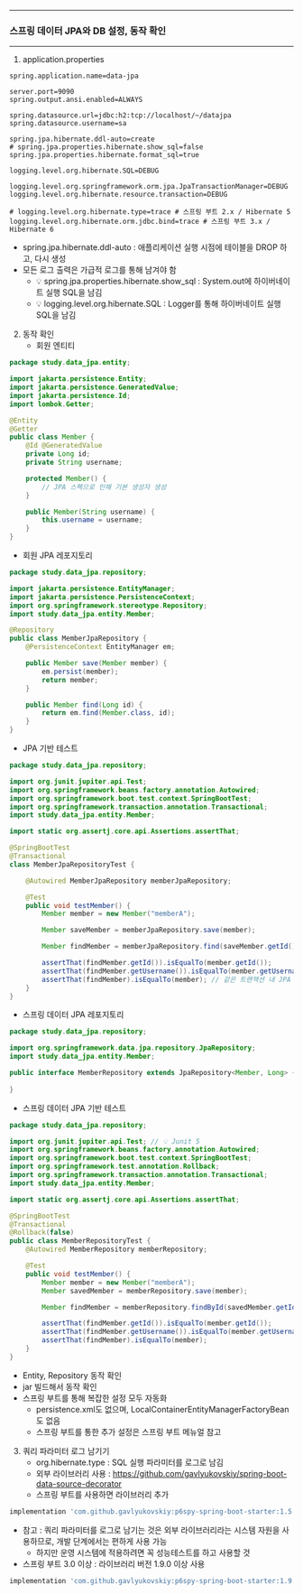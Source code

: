 -----
### 스프링 데이터 JPA와 DB 설정, 동작 확인
-----
1. application.properties
```properties
spring.application.name=data-jpa

server.port=9090
spring.output.ansi.enabled=ALWAYS

spring.datasource.url=jdbc:h2:tcp://localhost/~/datajpa
spring.datasource.username=sa

spring.jpa.hibernate.ddl-auto=create
# spring.jpa.properties.hibernate.show_sql=false
spring.jpa.properties.hibernate.format_sql=true

logging.level.org.hibernate.SQL=DEBUG

logging.level.org.springframework.orm.jpa.JpaTransactionManager=DEBUG
logging.level.org.hibernate.resource.transaction=DEBUG

# logging.level.org.hibernate.type=trace # 스프링 부트 2.x / Hibernate 5
logging.level.org.hibernate.orm.jdbc.bind=trace # 스프링 부트 3.x / Hibernate 6
```

  - spring.jpa.hibernate.ddl-auto : 애플리케이션 실행 시점에 테이블을 DROP 하고, 다시 생성
  - 모든 로그 출력은 가급적 로그를 통해 남겨야 함
    + 💡 spring.jpa.properties.hibernate.show_sql : System.out에 하이버네이트 실행 SQL을 남김
    + 💡 logging.level.org.hibernate.SQL : Logger를 통해 하이버네이트 실행 SQL을 남김

2. 동작 확인
   - 회원 엔티티
```java
package study.data_jpa.entity;

import jakarta.persistence.Entity;
import jakarta.persistence.GeneratedValue;
import jakarta.persistence.Id;
import lombok.Getter;

@Entity
@Getter
public class Member {
    @Id @GeneratedValue
    private Long id;
    private String username;

    protected Member() {
        // JPA 스펙으로 인해 기본 생성자 생성
    }

    public Member(String username) {
        this.username = username;
    }
}
```

  - 회원 JPA 레포지토리
```java
package study.data_jpa.repository;

import jakarta.persistence.EntityManager;
import jakarta.persistence.PersistenceContext;
import org.springframework.stereotype.Repository;
import study.data_jpa.entity.Member;

@Repository
public class MemberJpaRepository {
    @PersistenceContext EntityManager em;

    public Member save(Member member) {
        em.persist(member);
        return member;
    }

    public Member find(Long id) {
        return em.find(Member.class, id);
    }
}
```

  - JPA 기반 테스트
```java
package study.data_jpa.repository;

import org.junit.jupiter.api.Test;
import org.springframework.beans.factory.annotation.Autowired;
import org.springframework.boot.test.context.SpringBootTest;
import org.springframework.transaction.annotation.Transactional;
import study.data_jpa.entity.Member;

import static org.assertj.core.api.Assertions.assertThat;

@SpringBootTest
@Transactional
class MemberJpaRepositoryTest {

    @Autowired MemberJpaRepository memberJpaRepository;

    @Test
    public void testMember() {
        Member member = new Member("memberA");

        Member saveMember = memberJpaRepository.save(member);

        Member findMember = memberJpaRepository.find(saveMember.getId());

        assertThat(findMember.getId()).isEqualTo(member.getId());
        assertThat(findMember.getUsername()).isEqualTo(member.getUsername());
        assertThat(findMember).isEqualTo(member); // 같은 트랜잭션 내 JPA 엔티티 동일성 보장
    }
}
```

  - 스프링 데이터 JPA 레포지토리
```java
package study.data_jpa.repository;

import org.springframework.data.jpa.repository.JpaRepository;
import study.data_jpa.entity.Member;

public interface MemberRepository extends JpaRepository<Member, Long> {
    
}
```

  - 스프링 데이터 JPA 기반 테스트
```java
package study.data_jpa.repository;

import org.junit.jupiter.api.Test; // 💡 Junit 5
import org.springframework.beans.factory.annotation.Autowired;
import org.springframework.boot.test.context.SpringBootTest;
import org.springframework.test.annotation.Rollback;
import org.springframework.transaction.annotation.Transactional;
import study.data_jpa.entity.Member;

import static org.assertj.core.api.Assertions.assertThat;

@SpringBootTest
@Transactional
@Rollback(false)
public class MemberRepositoryTest {
    @Autowired MemberRepository memberRepository;

    @Test
    public void testMember() {
        Member member = new Member("memberA");
        Member savedMember = memberRepository.save(member);

        Member findMember = memberRepository.findById(savedMember.getId()).get();

        assertThat(findMember.getId()).isEqualTo(member.getId());
        assertThat(findMember.getUsername()).isEqualTo(member.getUsername());
        assertThat(findMember).isEqualTo(member);
    }
}
```

  - Entity, Repository 동작 확인
  - jar 빌드해서 동작 확인
  - 스프링 부트를 통해 복잡한 설정 모두 자동화
    + persistence.xml도 없으며, LocalContainerEntityManagerFactoryBean도 없음
    + 스프링 부트를 통한 추가 설정은 스프링 부트 메뉴얼 참고

3. 쿼리 파라미터 로그 남기기
   - org.hibernate.type : SQL 실행 파라미터를 로그로 남김
   - 외부 라이브러리 사용 : https://github.com/gavlyukovskiy/spring-boot-data-source-decorator
   - 스프링 부트를 사용하면 라이브러리 추가
```gradle
implementation 'com.github.gavlyukovskiy:p6spy-spring-boot-starter:1.5.7'
```
   - 참고 : 쿼리 파라미터를 로그로 남기는 것은 외부 라이브러리라는 시스템 자원을 사용하므로, 개발 단계에서는 편하게 사용 가능
     + 하지만 운영 시스템에 적용하려면 꼭 성능테스트를 하고 사용할 것
   - 스프링 부트 3.0 이상 : 라이브러리 버전 1.9.0 이상 사용
```gradle
implementation 'com.github.gavlyukovskiy:p6spy-spring-boot-starter:1.9.0'
```
